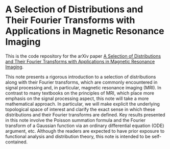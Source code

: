 A Selection of Distributions and Their Fourier Transforms with Applications in Magnetic Resonance Imaging
=========================================================================================================

This is the code repository for the arXiv paper [A Selection of Distributions and Their Fourier Transforms with Applications in Magnetic Resonance Imaging](https://arxiv.org/abs/2506.18638).

This note presents a rigorous introduction to a selection of distributions along with their Fourier transforms, which are commonly encountered in signal processing and, in particular, magnetic resonance imaging (MRI). In contrast to many textbooks on the principles of MRI, which place more emphasis on the signal processing aspect, this note will take a more mathematical approach. In particular, we will make explicit the underlying topological space of interest and clarify the exact sense in which these distributions and their Fourier transforms are defined. Key results presented in this note involve the Poisson summation formula and the Fourier transform of a Gaussian function via an ordinary differential equation (ODE) argument, etc. Although the readers are expected to have prior exposure to functional analysis and distribution theory, this note is intended to be self-contained.